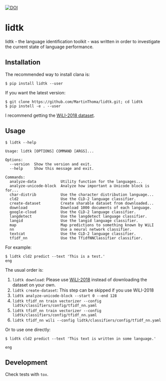 [![DOI](https://zenodo.org/badge/116556356.svg)](https://zenodo.org/badge/latestdoi/116556356)

# lidtk

lidtk - the language identification toolkit - was written in order to
investigate the current state of language performance.


## Installation

The recommended way to install clana is:

```
$ pip install lidtk --user
```

If you want the latest version:

```
$ git clone https://github.com/MartinThoma/lidtk.git; cd lidtk
$ pip instell -e . --user
```

I recommend getting the [WiLI-2018 dataset](https://zenodo.org/record/841984).


## Usage


```
$ lidtk --help

Usage: lidtk [OPTIONS] COMMAND [ARGS]...

Options:
  --version  Show the version and exit.
  --help     Show this message and exit.

Commands:
  analyze-data           Utility function for the languages...
  analyze-unicode-block  Analyze how important a Unicode block is for...
  char-distrib           Use the character distribution language...
  cld2                   Use the CLD-2 language classifier.
  create-dataset         Create sharable dataset from downloaded...
  download               Download 1000 documents of each language.
  google-cloud           Use the CLD-2 language classifier.
  langdetect             Use the langdetect language classifier.
  langid                 Use the langid language classifier.
  map                    Map predictions to something known by WiLI
  nn                     Use a neural network classifier.
  textcat                Use the CLD-2 language classifier.
  tfidf_nn               Use the TfidfNNClassifier classifier.

```

For example:

```
$ lidtk cld2 predict --text 'This is a test.'
eng
```

The usual order is:

1. `lidtk download`: Please use [WiLI-2018](https://zenodo.org/record/841984) instead of downloading the dataset on your own.
2. `lidtk create-dataset`: This step can be skipped if you use WiLI-2018
3. `lidtk analyze-unicode-block --start 0 --end 128`
4. `lidtk tfidf_nn train vectorizer --config lidtk/classifiers/config/tfidf_nn.yaml`
5. `lidtk tfidf_nn train vectorizer --config lidtk/classifiers/config/tfidf_nn.yaml`
6. `lidtk tfidf_nn wili --config lidtk/classifiers/config/tfidf_nn.yaml`

Or to use one directly:

```
$ lidtk cld2 predict --text 'This text is written in some language.'

eng
```


## Development

Check tests with `tox`.
